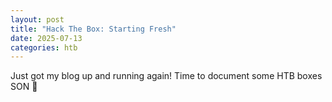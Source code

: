 ```yaml
---
layout: post
title: "Hack The Box: Starting Fresh"
date: 2025-07-13
categories: htb
---
```


Just got my blog up and running again! Time to document some HTB boxes SON 🚀


